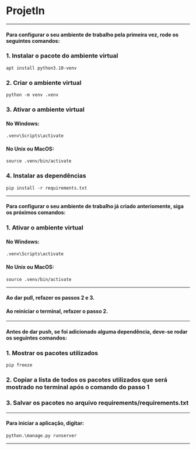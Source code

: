 # ProjetIn

----
#### Para configurar o seu ambiente de trabalho pela primeira vez, rode os seguintes comandos:

### 1. Instalar o pacote do ambiente virtual
```
apt install python3.10-venv
```

### 2. Criar o ambiente virtual
```
python -m venv .venv
```

### 3. Ativar o ambiente virtual
#### No Windows:
```
.venv\Scripts\activate
```
#### No Unix ou MacOS:
```
source .venv/bin/activate
```
### 4. Instalar as dependências
```
pip install -r requirements.txt
```
----
#### Para configurar o seu ambiente de trabalho já criado anteriomente, siga os próximos comandos:

### 1. Ativar o ambiente virtual
#### No Windows:
```
.venv\Scripts\activate
```
#### No Unix ou MacOS:
```
source .venv/bin/activate
```
----
#### Ao dar pull, refazer os passos 2 e 3.
#### Ao reiniciar o terminal, refazer o passo 2.

----
#### Antes de dar push, se foi adicionado alguma dependência, deve-se rodar os seguintes comandos:

### 1. Mostrar os pacotes utilizados
```
pip freeze
```
### 2. Copiar a lista de todos os pacotes utilizados que será mostrado no terminal após o comando do passo 1

### 3. Salvar os pacotes no arquivo requirements/requirements.txt

----

#### Para iniciar a aplicação, digitar:
```
python.\manage.py runserver
```
----